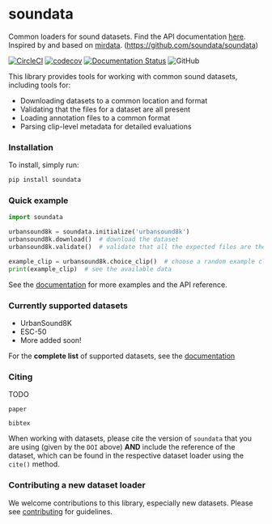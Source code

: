 # soundata
Common loaders for sound datasets. Find the API documentation [here](https://soundata.readthedocs.io/). Inspired by and based on [mirdata](https://github.com/mir-dataset-loaders/mirdata). (https://github.com/soundata/soundata)

[![CircleCI](https://circleci.com/gh/soundata/soundata.svg?style=svg)](https://circleci.com/gh/soundata/soundata)
[![codecov](https://codecov.io/gh/soundata/soundata/branch/master/graph/badge.svg)](https://codecov.io/gh/soundata/soundata)
[![Documentation Status](https://readthedocs.org/projects/soundata/badge/?version=latest)](https://soundata.readthedocs.io/en/latest/?badge=latest)
![GitHub](https://img.shields.io/github/license/soundata/soundata.svg)


This library provides tools for working with common sound datasets, including tools for:
* Downloading datasets to a common location and format
* Validating that the files for a dataset are all present 
* Loading annotation files to a common format
* Parsing clip-level metadata for detailed evaluations


### Installation

To install, simply run:

```python
pip install soundata
```

### Quick example
```python
import soundata

urbansound8k = soundata.initialize('urbansound8k')
urbansound8k.download()  # download the dataset
urbansound8k.validate()  # validate that all the expected files are there

example_clip = urbansound8k.choice_clip()  # choose a random example clip
print(example_clip)  # see the available data
```
See the [documentation](https://soundata.readthedocs.io/) for more examples and the API reference.


### Currently supported datasets

* UrbanSound8K
* ESC-50
* More added soon!

For the **complete list** of supported datasets, see the [documentation](https://soundata.readthedocs.io/en/stable/source/quick_reference.html)


### Citing

TODO

```
paper
```

```
bibtex
```

When working with datasets, please cite the version of `soundata` that you are using (given by the `DOI` above) **AND** include the reference of the dataset,
which can be found in the respective dataset loader using the `cite()` method. 

### Contributing a new dataset loader

We welcome contributions to this library, especially new datasets. Please see [contributing](https://soundata.readthedocs.io/en/latest/source/contributing.html) for guidelines.
